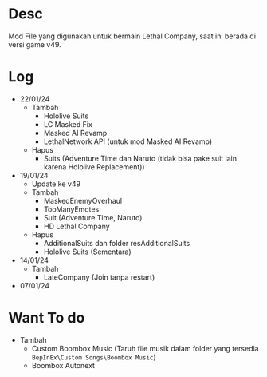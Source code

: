 # Desc
Mod File yang digunakan untuk bermain Lethal Company, saat ini berada di versi game v49. 

# Log
* 22/01/24
  * Tambah
    * Hololive Suits
    * LC Masked Fix
    * Masked AI Revamp
    * LethalNetwork API (untuk mod Masked AI Revamp)
  * Hapus
    * Suits (Adventure Time dan Naruto (tidak bisa pake suit lain karena Hololive Replacement))
* 19/01/24
  * Update ke v49
  * Tambah
    * MaskedEnemyOverhaul
    * TooManyEmotes
    * Suit (Adventure Time, Naruto)
    * HD Lethal Company
  * Hapus
    * AdditionalSuits dan folder resAdditionalSuits
    * Hololive Suits (Sementara)
* 14/01/24
  * Tambah
    * LateCompany (Join tanpa restart)
* 07/01/24

# Want To do
* Tambah
  * Custom Boombox Music (Taruh file musik dalam folder yang tersedia `BepInEx\Custom Songs\Boombox Music`)
  * Boombox Autonext
    
  


